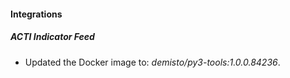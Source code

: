 #### Integrations
##### ACTI Indicator Feed
- Updated the Docker image to: *demisto/py3-tools:1.0.0.84236*.
